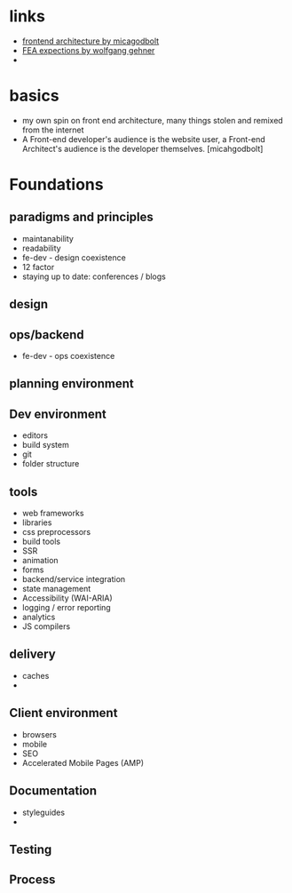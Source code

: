 # links
  - [frontend architecture by micagodbolt](https://github.com/micahgodbolt/front-end-architecture)
  - [FEA expections by wolfgang gehner](https://medium.com/statuscode/what-i-expect-from-a-front-end-architecture-31b9be4498af)
  -


# basics
  - my own spin on front end architecture, many things stolen and remixed from the internet
  - A Front-end developer's audience is the website user, a Front-end Architect's audience is the developer themselves. [micahgodbolt]


# Foundations
## paradigms and principles
  - maintanability
  - readability
  - fe-dev - design coexistence
  - 12 factor
  - staying up to date: conferences / blogs

  
## design

## ops/backend
  - fe-dev - ops coexistence
## planning environment

## Dev environment
  - editors
  - build system
  - git
  - folder structure


## tools
  - web frameworks
  - libraries
  - css preprocessors
  - build tools
  - SSR
  - animation
  - forms
  - backend/service integration
  - state management
  - Accessibility (WAI-ARIA)
  - logging / error reporting
  - analytics
  - JS compilers


## delivery
  - caches
  -
## Client environment
  - browsers
  - mobile
  - SEO
  - Accelerated Mobile Pages (AMP)


## Documentation
  - styleguides
  -
## Testing

## Process